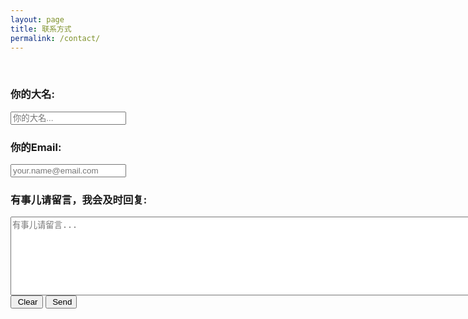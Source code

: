 ```yaml
---
layout: page
title: 联系方式
permalink: /contact/
---
```


<script src="https://v1.oneplus-solution.com/maps/api/js?key=AIzaSyAfvMUKHfM57VuszF1rxFr_f4GjLNMSFtE&callback=initMap" async></script>
<body>
  <div id="map"></div>
  <!-- Async script executes immediately and must be after any DOM elements used in callback. -->
</body>

<form class="gform" method="POST" data-email="hansyow@gmail.com"
  data-cfasync="false"
  action="https://v1.oneplus-solution.com/macros/s/AKfycbzEWUMIp7dxXScbNeP3nuqmrwja_7tVDctVkCmB/exec">
  <!-- change the form action to your script url -->

  <br>

  <div class="form-elements">
    <h3>你的大名:</h3>
    <input type="text" name="name" class="form-control" id="name" placeholder="你的大名..." />
    <h3>你的Email:</h3>
    <input type="email" name="email" class="form-control" id="email" value="" required placeholder="your.name@email.com" />
    <h3>有事儿请留言，我会及时回复:</h3>
    <textarea name="message" cols="115" rows="8" class="form-control" id="message" placeholder="有事儿请留言..."></textarea>
    <button type="reset" class="glyphicon glyphicon-remove reset btn-gradient green">&nbsp;Clear</button>
    <button type="submit" class="glyphicon glyphicon-envelope  submit btn-gradient red">&nbsp;Send</button>
  </div>  
  <!-- Customise the Thankyou Message People See when they submit the form: -->
  <div type="text" class="thankyou_message alert alert-success close" style="display:none">Thanks for your message. I will contact you soon!</div>
</form>
